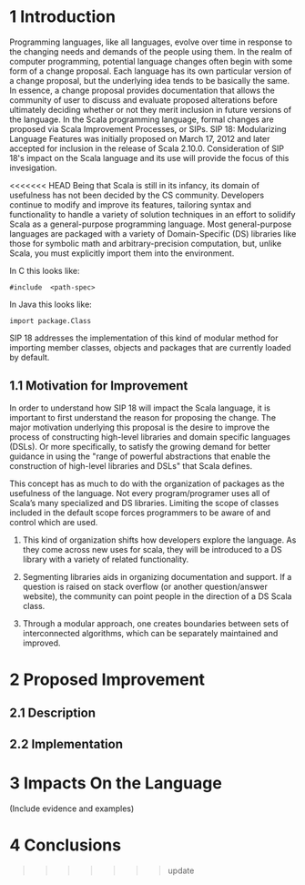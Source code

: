 1 Introduction
============

Programming languages, like all languages, evolve over time in response to the changing needs and demands of the people using them.  In the realm of computer programming, potential language changes often begin with some form of a change proposal. Each language has its own particular version of a change proposal, but the underlying idea tends to be basically the same.  In essence, a change proposal provides documentation that allows the community of user to discuss and evaluate proposed alterations before ultimately deciding whether or not they merit inclusion in future versions of the language.  In the Scala programming language, formal changes are proposed via Scala Improvement Processes, or SIPs.  SIP 18: Modularizing Language Features was initially proposed on March 17, 2012 and later accepted for inclusion in the release of Scala 2.10.0.  Consideration of SIP 18's impact on the Scala language and its use will provide the focus of this invesigation.

<<<<<<< HEAD
Being that Scala is still in its infancy, its domain of usefulness has not been decided by the CS community. Developers continue to modify and improve its features, tailoring syntax and functionality to handle a variety of solution techniques in an effort to solidify Scala as a general-purpose programming language. Most general-purpose languages are packaged with a variety of Domain-Specific (DS) libraries like those for symbolic math and arbitrary-precision computation, but, unlike Scala, you must explicitly import them into the environment. 

In C this looks like:

```#include  <path-spec>```

In Java this looks like:

```import package.Class```

SIP 18 addresses the implementation of this kind of modular method for importing member classes, objects and packages that are currently loaded by default.

1.1 Motivation for Improvement
------------------------------
In order to understand how SIP 18 will impact the Scala language, it is important to first understand the reason for proposing the change.  The major motivation underlying this proposal is the desire to improve the process of constructing high-level libraries and domain specific languages (DSLs).  Or more specifically, to satisfy the growing demand for better guidance in using the "range of powerful abstractions that enable the construction of high-level libraries and DSLs" that Scala defines.

This concept has as much to do with the organization of packages as the usefulness of the language. Not every program/programer uses all of Scala’s many specialized and DS libraries. Limiting the scope of classes included in the default scope forces programmers to be aware of and control which are used.

1. This kind of organization shifts how developers explore the language. As they come across new uses for scala, they will be introduced to a DS library with a variety of related functionality.

2. Segmenting libraries aids in organizing documentation and support. If a question is raised on stack overflow (or another question/answer website), the community can point people in the direction of a DS Scala class.

3. Through a modular approach, one creates boundaries between sets of interconnected algorithms, which can be separately maintained and improved. 


2 Proposed Improvement
====================
2.1 Description
----------------
2.2 Implementation
------------------

3 Impacts On the Language
=========================
(Include evidence and examples)

4 Conclusions
===========
>>>>>>> update
